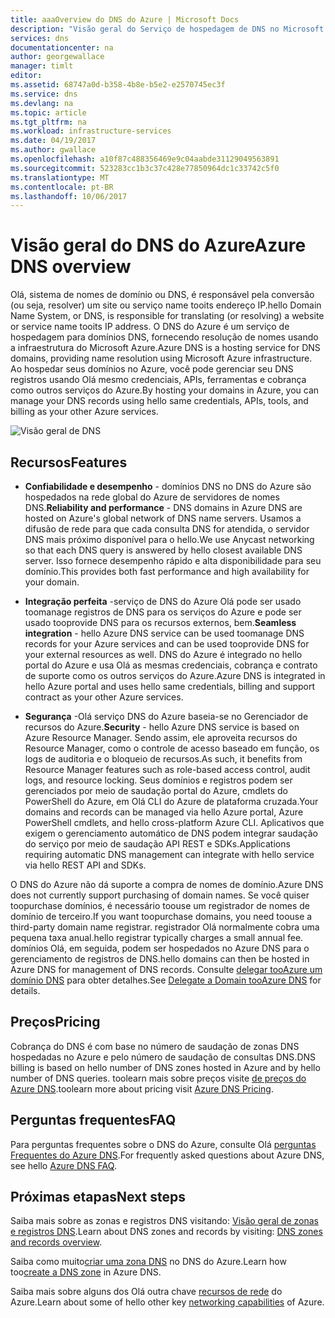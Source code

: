 ```yaml
---
title: aaaOverview do DNS do Azure | Microsoft Docs
description: "Visão geral do Serviço de hospedagem de DNS no Microsoft Azure. Hospede seu domínio no Microsoft Azure."
services: dns
documentationcenter: na
author: georgewallace
manager: timlt
editor: 
ms.assetid: 68747a0d-b358-4b8e-b5e2-e2570745ec3f
ms.service: dns
ms.devlang: na
ms.topic: article
ms.tgt_pltfrm: na
ms.workload: infrastructure-services
ms.date: 04/19/2017
ms.author: gwallace
ms.openlocfilehash: a10f87c488356469e9c04aabde31129049563891
ms.sourcegitcommit: 523283cc1b3c37c428e77850964dc1c33742c5f0
ms.translationtype: MT
ms.contentlocale: pt-BR
ms.lasthandoff: 10/06/2017
---
```

# <a name="azure-dns-overview"></a><span data-ttu-id="63c15-104">Visão geral do DNS do Azure</span><span class="sxs-lookup"><span data-stu-id="63c15-104">Azure DNS overview</span></span>

<span data-ttu-id="63c15-105">Olá, sistema de nomes de domínio ou DNS, é responsável pela conversão (ou seja, resolver) um site ou serviço name tooits endereço IP.</span><span class="sxs-lookup"><span data-stu-id="63c15-105">hello Domain Name System, or DNS, is responsible for translating (or resolving) a website or service name tooits IP address.</span></span> <span data-ttu-id="63c15-106">O DNS do Azure é um serviço de hospedagem para domínios DNS, fornecendo resolução de nomes usando a infraestrutura do Microsoft Azure.</span><span class="sxs-lookup"><span data-stu-id="63c15-106">Azure DNS is a hosting service for DNS domains, providing name resolution using Microsoft Azure infrastructure.</span></span> <span data-ttu-id="63c15-107">Ao hospedar seus domínios no Azure, você pode gerenciar seu DNS registros usando Olá mesmo credenciais, APIs, ferramentas e cobrança como outros serviços do Azure.</span><span class="sxs-lookup"><span data-stu-id="63c15-107">By hosting your domains in Azure, you can manage your DNS records using hello same credentials, APIs, tools, and billing as your other Azure services.</span></span>

![Visão geral de DNS](./media/dns-overview/scenario.png)

## <a name="features"></a><span data-ttu-id="63c15-109">Recursos</span><span class="sxs-lookup"><span data-stu-id="63c15-109">Features</span></span>

* <span data-ttu-id="63c15-110">**Confiabilidade e desempenho** - domínios DNS no DNS do Azure são hospedados na rede global do Azure de servidores de nomes DNS.</span><span class="sxs-lookup"><span data-stu-id="63c15-110">**Reliability and performance** - DNS domains in Azure DNS are hosted on Azure's global network of DNS name servers.</span></span> <span data-ttu-id="63c15-111">Usamos a difusão de rede para que cada consulta DNS for atendida, o servidor DNS mais próximo disponível para o hello.</span><span class="sxs-lookup"><span data-stu-id="63c15-111">We use Anycast networking so that each DNS query is answered by hello closest available DNS server.</span></span> <span data-ttu-id="63c15-112">Isso fornece desempenho rápido e alta disponibilidade para seu domínio.</span><span class="sxs-lookup"><span data-stu-id="63c15-112">This provides both fast performance and high availability for your domain.</span></span>

* <span data-ttu-id="63c15-113">**Integração perfeita** -serviço de DNS do Azure Olá pode ser usado toomanage registros de DNS para os serviços do Azure e pode ser usado tooprovide DNS para os recursos externos, bem.</span><span class="sxs-lookup"><span data-stu-id="63c15-113">**Seamless integration** - hello Azure DNS service can be used toomanage DNS records for your Azure services and can be used tooprovide DNS for your external resources as well.</span></span> <span data-ttu-id="63c15-114">DNS do Azure é integrado no hello portal do Azure e usa Olá as mesmas credenciais, cobrança e contrato de suporte como os outros serviços do Azure.</span><span class="sxs-lookup"><span data-stu-id="63c15-114">Azure DNS is integrated in hello Azure portal and uses hello same credentials, billing and support contract as your other Azure services.</span></span>

* <span data-ttu-id="63c15-115">**Segurança** -Olá serviço DNS do Azure baseia-se no Gerenciador de recursos do Azure.</span><span class="sxs-lookup"><span data-stu-id="63c15-115">**Security** - hello Azure DNS service is based on Azure Resource Manager.</span></span> <span data-ttu-id="63c15-116">Sendo assim, ele aproveita recursos do Resource Manager, como o controle de acesso baseado em função, os logs de auditoria e o bloqueio de recursos.</span><span class="sxs-lookup"><span data-stu-id="63c15-116">As such, it benefits from Resource Manager features such as role-based access control, audit logs, and resource locking.</span></span> <span data-ttu-id="63c15-117">Seus domínios e registros podem ser gerenciados por meio de saudação portal do Azure, cmdlets do PowerShell do Azure, em Olá CLI do Azure de plataforma cruzada.</span><span class="sxs-lookup"><span data-stu-id="63c15-117">Your domains and records can be managed via hello Azure portal, Azure PowerShell cmdlets, and hello cross-platform Azure CLI.</span></span> <span data-ttu-id="63c15-118">Aplicativos que exigem o gerenciamento automático de DNS podem integrar saudação do serviço por meio de saudação API REST e SDKs.</span><span class="sxs-lookup"><span data-stu-id="63c15-118">Applications requiring automatic DNS management can integrate with hello service via hello REST API and SDKs.</span></span>

<span data-ttu-id="63c15-119">O DNS do Azure não dá suporte a compra de nomes de domínio.</span><span class="sxs-lookup"><span data-stu-id="63c15-119">Azure DNS does not currently support purchasing of domain names.</span></span> <span data-ttu-id="63c15-120">Se você quiser toopurchase domínios, é necessário toouse um registrador de nomes de domínio de terceiro.</span><span class="sxs-lookup"><span data-stu-id="63c15-120">If you want toopurchase domains, you need toouse a third-party domain name registrar.</span></span> <span data-ttu-id="63c15-121">registrador Olá normalmente cobra uma pequena taxa anual.</span><span class="sxs-lookup"><span data-stu-id="63c15-121">hello registrar typically charges a small annual fee.</span></span> <span data-ttu-id="63c15-122">domínios Olá, em seguida, podem ser hospedados no Azure DNS para o gerenciamento de registros de DNS.</span><span class="sxs-lookup"><span data-stu-id="63c15-122">hello domains can then be hosted in Azure DNS for management of DNS records.</span></span> <span data-ttu-id="63c15-123">Consulte [delegar tooAzure um domínio DNS](dns-domain-delegation.md) para obter detalhes.</span><span class="sxs-lookup"><span data-stu-id="63c15-123">See [Delegate a Domain tooAzure DNS](dns-domain-delegation.md) for details.</span></span>

## <a name="pricing"></a><span data-ttu-id="63c15-124">Preços</span><span class="sxs-lookup"><span data-stu-id="63c15-124">Pricing</span></span>

<span data-ttu-id="63c15-125">Cobrança do DNS é com base no número de saudação de zonas DNS hospedadas no Azure e pelo número de saudação de consultas DNS.</span><span class="sxs-lookup"><span data-stu-id="63c15-125">DNS billing is based on hello number of DNS zones hosted in Azure and by hello number of DNS queries.</span></span> <span data-ttu-id="63c15-126">toolearn mais sobre preços visite [de preços do Azure DNS](https://azure.microsoft.com/pricing/details/dns/).</span><span class="sxs-lookup"><span data-stu-id="63c15-126">toolearn more about pricing visit [Azure DNS Pricing](https://azure.microsoft.com/pricing/details/dns/).</span></span>

## <a name="faq"></a><span data-ttu-id="63c15-127">Perguntas frequentes</span><span class="sxs-lookup"><span data-stu-id="63c15-127">FAQ</span></span>

<span data-ttu-id="63c15-128">Para perguntas frequentes sobre o DNS do Azure, consulte Olá [perguntas Frequentes do Azure DNS](dns-faq.md).</span><span class="sxs-lookup"><span data-stu-id="63c15-128">For frequently asked questions about Azure DNS, see hello [Azure DNS FAQ](dns-faq.md).</span></span>

## <a name="next-steps"></a><span data-ttu-id="63c15-129">Próximas etapas</span><span class="sxs-lookup"><span data-stu-id="63c15-129">Next steps</span></span>

<span data-ttu-id="63c15-130">Saiba mais sobre as zonas e registros DNS visitando: [Visão geral de zonas e registros DNS](dns-zones-records.md).</span><span class="sxs-lookup"><span data-stu-id="63c15-130">Learn about DNS zones and records by visiting: [DNS zones and records overview](dns-zones-records.md).</span></span>

<span data-ttu-id="63c15-131">Saiba como muito[criar uma zona DNS](./dns-getstarted-create-dnszone-portal.md) no DNS do Azure.</span><span class="sxs-lookup"><span data-stu-id="63c15-131">Learn how too[create a DNS zone](./dns-getstarted-create-dnszone-portal.md) in Azure DNS.</span></span>

<span data-ttu-id="63c15-132">Saiba mais sobre alguns dos Olá outra chave [recursos de rede](../networking/networking-overview.md) do Azure.</span><span class="sxs-lookup"><span data-stu-id="63c15-132">Learn about some of hello other key [networking capabilities](../networking/networking-overview.md) of Azure.</span></span>

